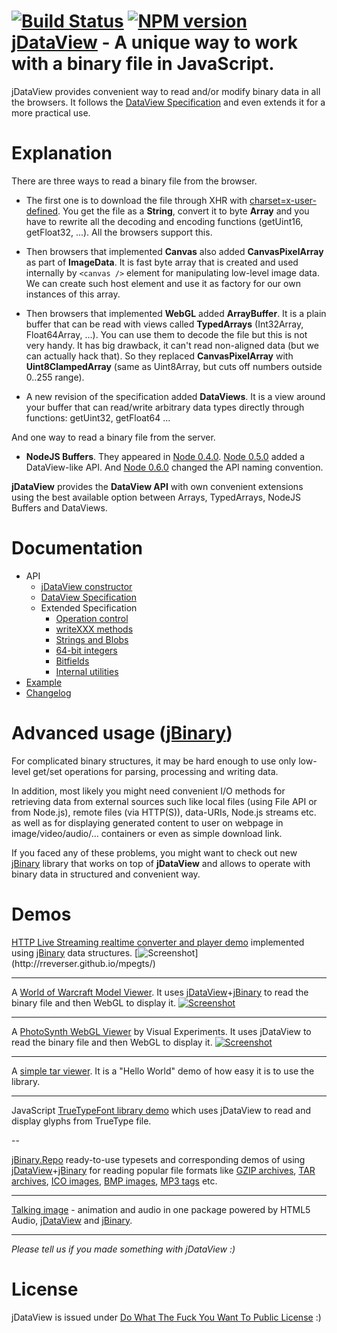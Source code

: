[![Build Status](https://travis-ci.org/jDataView/jDataView.png?branch=master)](https://travis-ci.org/jDataView/jBinary) [![NPM version](https://badge.fury.io/js/jdataview.png)](https://npmjs.org/package/jdataview)
<a href="http://blog.vjeux.com/2011/javascript/jdataview-read-binary-file.html">jDataView</a> - A unique way to work with a binary file in JavaScript.
================================

jDataView provides convenient way to read and/or modify binary data in all the browsers. It follows the [DataView Specification](http://www.khronos.org/registry/typedarray/specs/latest/#8) and even extends it for a more practical use.

Explanation
===========

There are three ways to read a binary file from the browser.

* The first one is to download the file through XHR with [charset=x-user-defined](https://developer.mozilla.org/en/using_xmlhttprequest#Receiving_binary_data). You get the file as a **String**, convert it to byte **Array** and you have to rewrite all the decoding and encoding functions (getUint16, getFloat32, ...). All the browsers support this.

* Then browsers that implemented **Canvas** also added **CanvasPixelArray** as part of **ImageData**. It is fast byte array that is created and used internally by `<canvas />` element for manipulating low-level image data. We can create such host element and use it as factory for our own instances of this array.

* Then browsers that implemented **WebGL** added **ArrayBuffer**. It is a plain buffer that can be read with views called **TypedArrays** (Int32Array, Float64Array, ...). You can use them to decode the file but this is not very handy. It has big drawback, it can't read non-aligned data (but we can actually hack that). So they replaced **CanvasPixelArray** with **Uint8ClampedArray** (same as Uint8Array, but cuts off numbers outside 0..255 range).

* A new revision of the specification added **DataViews**. It is a view around your buffer that can read/write arbitrary data types directly through functions: getUint32, getFloat64 ...

And one way to read a binary file from the server.

* **NodeJS Buffers**. They appeared in [Node 0.4.0](http://nodejs.org/docs/v0.4.0/api/buffers.html). [Node 0.5.0](http://nodejs.org/docs/v0.5.0/api/buffers.html) added a DataView-like API. And [Node 0.6.0](http://nodejs.org/docs/v0.6.0/api/buffers.html) changed the API naming convention.

**jDataView** provides the **DataView API** with own convenient extensions using the best available option between Arrays, TypedArrays, NodeJS Buffers and DataViews.

Documentation
=============

  * API
    * [jDataView constructor](https://github.com/jDataView/jDataView/wiki/jDataView-constructor)
    * [DataView Specification](http://www.khronos.org/registry/typedarray/specs/latest/#8)
    * Extended Specification
      * [Operation control](https://github.com/jDataView/jDataView/wiki/Operation-control)
      * [writeXXX methods](https://github.com/jDataView/jDataView/wiki/writeXXX-methods)
      * [Strings and Blobs](https://github.com/jDataView/jDataView/wiki/Strings-and-Blobs)
      * [64-bit integers](https://github.com/jDataView/jDataView/wiki/64-bit-integers)
      * [Bitfields](https://github.com/jDataView/jDataView/wiki/Bitfields)
      * [Internal utilities](https://github.com/jDataView/jDataView/wiki/Internal-utilities)
  * [Example](https://github.com/jDataView/jDataView/wiki/Example)
  * [Changelog](https://github.com/jDataView/jDataView/blob/master/CHANGELOG.md)

Advanced usage ([jBinary](https://github.com/jDataView/jBinary))
========================

For complicated binary structures, it may be hard enough to use only low-level get/set operations for parsing,
processing and writing data.

In addition, most likely you might need convenient I/O methods for retrieving data from external sources such like
local files (using File API or from Node.js), remote files (via HTTP(S)), data-URIs, Node.js streams etc. as well
as for displaying generated content to user on webpage in image/video/audio/... containers
or even as simple download link.

If you faced any of these problems, you might want to check out new [jBinary](https://github.com/jDataView/jBinary)
library that works on top of **jDataView** and allows to operate with binary data in structured and convenient way.

Demos
=====

[HTTP Live Streaming realtime converter and player demo](http://rreverser.github.io/mpegts/) implemented using [jBinary](https://github.com/jDataView/jBinary) data structures.
[![Screenshot](http://rreverser.github.io/mpegts/screenshot.png?)](http://rreverser.github.io/mpegts/)

---

A [World of Warcraft Model Viewer](http://jdataview.github.io/jsWoWModelViewer/). It uses [jDataView](https://github.com/jDataView/jDataView)+[jBinary](https://github.com/jDataView/jBinary) to read the binary file and then WebGL to display it.
[![Screenshot](http://jdataview.github.io/jsWoWModelViewer/images/modelviewer.png)](http://jdataview.github.io/jsWoWModelViewer/)

---

A [PhotoSynth WebGL Viewer](http://www.visual-experiments.com/2011/04/05/photosynth-webgl-viewer/) by Visual Experiments. It uses jDataView to read the binary file and then WebGL to display it.
[![Screenshot](http://i.imgur.com/HRHXo.jpg)](http://www.visual-experiments.com/2011/04/05/photosynth-webgl-viewer/)

---

A [simple tar viewer](http://jdataview.github.io/jDataView/untar/). It is a "Hello World" demo of how easy it is to use the library.

---

JavaScript [TrueTypeFont library demo](http://ynakajima.github.io/ttf.js/demo/glyflist/) which uses jDataView to read and display glyphs from TrueType file.

--

[jBinary.Repo](https://jdataview.github.io/jBinary.Repo) ready-to-use typesets and corresponding demos of using
[jDataView](https://github.com/jDataView/jDataView)+[jBinary](https://github.com/jDataView/jBinary)
for reading popular file formats like
[GZIP archives](https://jdataview.github.io/jBinary.Repo/demo/#gzip),
[TAR archives](https://jdataview.github.io/jBinary.Repo/demo/#tar),
[ICO images](https://jdataview.github.io/jBinary.Repo/demo/#ico),
[BMP images](https://jdataview.github.io/jBinary.Repo/demo/#bmp),
[MP3 tags](https://jdataview.github.io/jBinary.Repo/demo/#mp3)
etc.

---

[Talking image](http://hacksparrow.github.io/talking-image/) - animation and audio in one package powered by
HTML5 Audio, [jDataView](https://github.com/jDataView/jDataView) and [jBinary](https://github.com/jDataView/jBinary).

---

*Please tell us if you made something with jDataView :)*

License
=======

jDataView is issued under [Do What The Fuck You Want To Public License](http://sam.zoy.org/wtfpl/) :)
